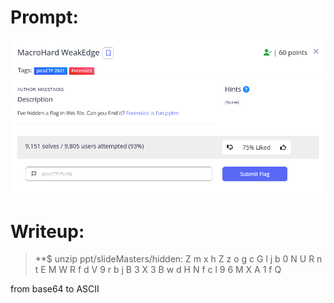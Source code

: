 <h1>
  Prompt:
</h1>

![alt text](prompt.png)

<h1>
  Writeup:
</h1>

> **$ unzip
ppt/slideMasters/hidden: Z m x h Z z o g c G l j b 0 N U R n t E M W R f d V 9 r b j B 3 X 3 B w d H N f c l 9 6 M X A 1 f Q 

<p>from base64 to ASCII</p>
